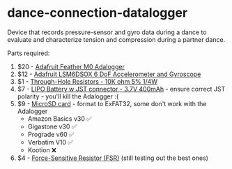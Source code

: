 # dance-connection-datalogger
Device that records pressure-sensor and gyro data during a dance to evaluate and characterize tension and compression during a partner dance.

Parts required:
1. $20 - [Adafruit Feather M0 Adalogger](https://www.adafruit.com/product/2796)
2. $12 - [Adafruit LSM6DSOX 6 DoF Accelerometer and Gyroscope](https://www.adafruit.com/product/4438)
3. $1 - [Through-Hole Resistors - 10K ohm 5% 1/4W](https://www.adafruit.com/product/2784)
4. $7 - [LIPO Battery w JST connector - 3.7V 400mAh](https://www.adafruit.com/product/3898) - ensure correct JST polarity - you'll kill the Adalogger :(
5. $9 - [MicroSD card](https://www.adafruit.com/product/1294) - format to ExFAT32, some don't work with the Adalogger
   * Amazon Basics v30 ✅
   * Gigastone v30 ✅
   * Prograde v60 ✅
   * Verbatim V10 ✅
   * Kootion ❌
7. $4 - [Force-Sensitive Resistor (FSR)](https://www.adafruit.com/product/166) (still testing out the best ones)
